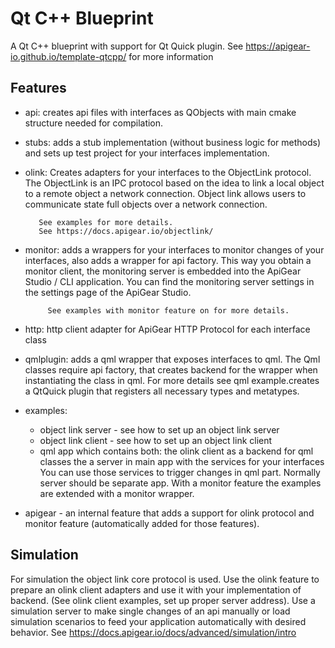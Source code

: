 # Qt C++ Blueprint

A Qt C++ blueprint with support for Qt Quick plugin.
See https://apigear-io.github.io/template-qtcpp/ for more information

## Features

* api:  creates api files with interfaces as QObjects with main cmake structure needed for compilation.
* stubs: adds a stub implementation (without business logic for methods) and sets up test project for your interfaces implementation.
* olink: Creates adapters for your interfaces to the ObjectLink protocol.
         The ObjectLink is an IPC protocol based on the idea to link a local object to a remote object a network connection. 
         Object link allows users to communicate state full objects over a network connection.
          
         See examples for more details.
         See https://docs.apigear.io/objectlink/
* monitor: adds a wrappers for your interfaces to monitor changes of your interfaces, also adds a wrapper for api factory.
           This way you obtain a monitor client, the monitoring server is embedded into the ApiGear Studio / CLI application.
           You can find the monitoring server settings in the settings page of the ApiGear Studio.
           
           See examples with monitor feature on for more details.

* http: http client adapter for ApiGear HTTP Protocol for each interface class
* qmlplugin: adds a qml wrapper that exposes interfaces to qml. The Qml classes require api factory, that creates backend for the wrapper when instantiating the class in qml.
             For more details see qml example.creates a QtQuick plugin that registers all necessary types and metatypes.
* examples:
    - object link server - see how to set up an object link server
    - object link client - see how to set up an object link client
    - qml app which contains both:
      the olink client as a backend for qml classes
      the a server in main app with the services for your interfaces
      You can use those services to trigger changes in qml part. Normally server should be separate app.
      With a monitor feature the examples are extended with a monitor wrapper.

* apigear - an internal feature that adds a support for olink protocol and monitor feature (automatically added for those features).

## Simulation

For simulation the object link core protocol is used.
Use the olink feature to prepare an olink client adapters and use it with your implementation of backend. (See olink client examples, set up proper server address).
Use a simulation server to make single changes of an api manually or load simulation scenarios to feed your application automatically with desired behavior.
See https://docs.apigear.io/docs/advanced/simulation/intro
